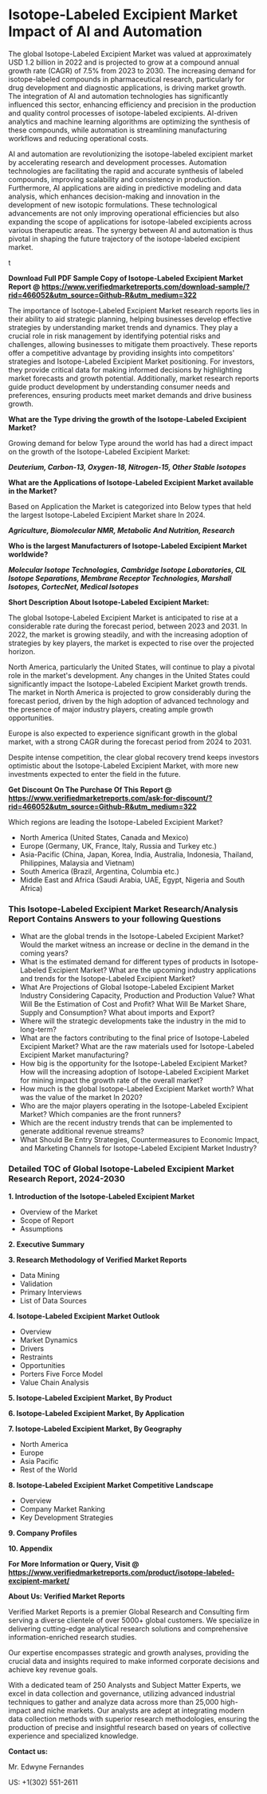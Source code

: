 <meta name="title" content="Global Isotope-Labeled Excipient Market Impact of AI and Automation"><meta name="description" content="The global Isotope-Labeled Excipient Market was valued at approximately USD 1.2 billion in 2022 and is projected to grow at a compound annual growth rate (CAGR) of 7.5"><meta name="title" content="Isotope-Labeled Excipient Market Size, Share, Scope, Trends, Growth, Opportunities, Analysis, Forecast"><h1>Isotope-Labeled Excipient Market Impact of AI and Automation</h1><p>The global Isotope-Labeled Excipient Market was valued at approximately USD 1.2 billion in 2022 and is projected to grow at a compound annual growth rate (CAGR) of 7.5% from 2023 to 2030. The increasing demand for isotope-labeled compounds in pharmaceutical research, particularly for drug development and diagnostic applications, is driving market growth. The integration of AI and automation technologies has significantly influenced this sector, enhancing efficiency and precision in the production and quality control processes of isotope-labeled excipients. AI-driven analytics and machine learning algorithms are optimizing the synthesis of these compounds, while automation is streamlining manufacturing workflows and reducing operational costs.</p><p>AI and automation are revolutionizing the isotope-labeled excipient market by accelerating research and development processes. Automation technologies are facilitating the rapid and accurate synthesis of labeled compounds, improving scalability and consistency in production. Furthermore, AI applications are aiding in predictive modeling and data analysis, which enhances decision-making and innovation in the development of new isotopic formulations. These technological advancements are not only improving operational efficiencies but also expanding the scope of applications for isotope-labeled excipients across various therapeutic areas. The synergy between AI and automation is thus pivotal in shaping the future trajectory of the isotope-labeled excipient market.</p>t</p><p id="" class=""><strong>Download Full PDF Sample Copy of Isotope-Labeled Excipient Market Report @ <a href="https://www.verifiedmarketreports.com/download-sample/?rid=466052&utm_source=Github-R&utm_medium=322" target="_blank">https://www.verifiedmarketreports.com/download-sample/?rid=466052&utm_source=Github-R&utm_medium=322</a></strong></p><p>The importance of&nbsp;Isotope-Labeled Excipient Market research reports lies in their ability to aid strategic planning, helping businesses develop effective strategies by understanding market trends and dynamics. They play a crucial role in risk management by identifying potential risks and challenges, allowing businesses to mitigate them proactively. These reports offer a competitive advantage by providing insights into competitors' strategies and Isotope-Labeled Excipient Market positioning. For investors, they provide critical data for making informed decisions by highlighting market forecasts and growth potential. Additionally, market research reports guide product development by understanding consumer needs and preferences, ensuring products meet market demands and drive business growth.</p><p><strong>What are the&nbsp;Type driving the growth of the Isotope-Labeled Excipient Market?</strong></p><p id="" class="">Growing demand for below Type around the world has had a direct impact on the growth of the Isotope-Labeled Excipient Market:</p><em><strong>Deuterium, Carbon-13, Oxygen-18, Nitrogen-15, Other Stable Isotopes</strong></em></p><strong>What are the&nbsp;Applications&nbsp;of Isotope-Labeled Excipient Market available in the Market?</strong></p><p id="" class="">Based on Application the Market is categorized into Below types that held the largest Isotope-Labeled Excipient Market share In 2024.</p><em><strong>Agriculture, Biomolecular NMR, Metabolic And Nutrition, Research</strong></em></p><strong>Who is the largest Manufacturers of Isotope-Labeled Excipient Market worldwide?</strong></p><p><em><strong>Molecular Isotope Technologies, Cambridge Isotope Laboratories, CIL Isotope Separations, Membrane Receptor Technologies, Marshall Isotopes, CortecNet, Medical Isotopes</strong></em></p><p id="" class=""><strong>Short Description About Isotope-Labeled Excipient Market:</strong></p><p>The global Isotope-Labeled Excipient Market is anticipated to rise at a considerable rate during the forecast period, between 2023 and 2031. In 2022, the market is growing steadily, and with the increasing adoption of strategies by key players, the market is expected to rise over the projected horizon.</p><p>North America, particularly the United States, will continue to play a pivotal role in the market's development. Any changes in the United States could significantly impact the Isotope-Labeled Excipient Market growth trends. The market in North America is projected to grow considerably during the forecast period, driven by the high adoption of advanced technology and the presence of major industry players, creating ample growth opportunities.</p><p>Europe is also expected to experience significant growth in the global market, with a strong CAGR during the forecast period from 2024 to 2031.</p><p>Despite intense competition, the clear global recovery trend keeps investors optimistic about the Isotope-Labeled Excipient Market, with more new investments expected to enter the field in the future.</p><p id="" class=""><strong>Get Discount On The Purchase Of This Report @ <a href="https://www.verifiedmarketreports.com/ask-for-discount/?rid=466052&utm_source=Github-R&utm_medium=322" target="_blank">https://www.verifiedmarketreports.com/ask-for-discount/?rid=466052&utm_source=Github-R&utm_medium=322</a></strong></p>Which regions are leading the Isotope-Labeled Excipient Market?</p><ul><li>North America (United States, Canada and Mexico)</li><li>Europe (Germany, UK, France, Italy, Russia and Turkey etc.)</li><li>Asia-Pacific (China, Japan, Korea, India, Australia, Indonesia, Thailand, Philippines, Malaysia and Vietnam)</li><li>South America (Brazil, Argentina, Columbia etc.)</li><li>Middle East and Africa (Saudi Arabia, UAE, Egypt, Nigeria and South Africa)</li></ul><h3 id="" class="">This Isotope-Labeled Excipient Market Research/Analysis Report Contains Answers to your following Questions</h3><ul><li>What are the global trends in the Isotope-Labeled Excipient Market? Would the market witness an increase or decline in the demand in the coming years?</li><li>What is the estimated demand for different types of products in Isotope-Labeled Excipient Market? What are the upcoming industry applications and trends for the Isotope-Labeled Excipient Market?</li><li>What Are Projections of Global Isotope-Labeled Excipient Market Industry Considering Capacity, Production and Production Value? What Will Be the Estimation of Cost and Profit? What Will Be Market Share, Supply and Consumption? What about imports and Export?</li><li>Where will the strategic developments take the industry in the mid to long-term?</li><li>What are the factors contributing to the final price of Isotope-Labeled Excipient Market? What are the raw materials used for Isotope-Labeled Excipient Market manufacturing?</li><li>How big is the opportunity for the Isotope-Labeled Excipient Market? How will the increasing adoption of Isotope-Labeled Excipient Market for mining impact the growth rate of the overall market?</li><li>How much is the global Isotope-Labeled Excipient Market worth? What was the value of the market In 2020?</li><li>Who are the major players operating in the Isotope-Labeled Excipient Market? Which companies are the front runners?</li><li>Which are the recent industry trends that can be implemented to generate additional revenue streams?</li><li>What Should Be Entry Strategies, Countermeasures to Economic Impact, and Marketing Channels for Isotope-Labeled Excipient Market Industry?</li></ul><h3 id="" class="">Detailed TOC of Global Isotope-Labeled Excipient Market Research Report, 2024-2030</h3><p id="" class=""><strong>1. Introduction of the Isotope-Labeled Excipient Market</strong></p><ul><li>Overview of the Market</li><li>Scope of Report</li><li>Assumptions</li></ul><p id="" class=""><strong>2. Executive Summary</strong></p><p id="" class=""><strong>3. Research Methodology of Verified Market Reports</strong></p><ul><li>Data Mining</li><li>Validation</li><li>Primary Interviews</li><li>List of Data Sources</li></ul><p id="" class=""><strong>4. Isotope-Labeled Excipient Market Outlook</strong></p><ul><li>Overview</li><li>Market Dynamics</li><li>Drivers</li><li>Restraints</li><li>Opportunities</li><li>Porters Five Force Model</li><li>Value Chain Analysis</li></ul><p id="" class=""><strong>5. Isotope-Labeled Excipient Market, By Product</strong></p><p id="" class=""><strong>6. Isotope-Labeled Excipient Market, By Application</strong></p><p id="" class=""><strong>7. Isotope-Labeled Excipient Market, By Geography</strong></p><ul><li>North America</li><li>Europe</li><li>Asia Pacific</li><li>Rest of the World</li></ul><p id="" class=""><strong>8. Isotope-Labeled Excipient Market Competitive Landscape</strong></p><ul><li>Overview</li><li>Company Market Ranking</li><li>Key Development Strategies</li></ul><p id="" class=""><strong>9. Company Profiles</strong></p><p id="" class=""><strong>10. Appendix</strong></p><p id="" class=""><strong>For More Information or Query, Visit @ <a href="https://www.verifiedmarketreports.com/product/isotope-labeled-excipient-market/" target="_blank">https://www.verifiedmarketreports.com/product/isotope-labeled-excipient-market/</a></strong></p><p id="" class=""><strong>About Us: Verified Market Reports</strong></p><p id="" class="">Verified Market Reports is a premier Global Research and Consulting firm serving a diverse clientele of over 5000+ global customers. We specialize in delivering cutting-edge analytical research solutions and comprehensive information-enriched research studies.</p><p id="" class="">Our expertise encompasses strategic and growth analyses, providing the crucial data and insights required to make informed corporate decisions and achieve key revenue goals.</p><p id="" class="">With a dedicated team of 250 Analysts and Subject Matter Experts, we excel in data collection and governance, utilizing advanced industrial techniques to gather and analyze data across more than 25,000 high-impact and niche markets. Our analysts are adept at integrating modern data collection methods with superior research methodologies, ensuring the production of precise and insightful research based on years of collective experience and specialized knowledge.</p><p id="" class=""><strong>Contact us:</strong></p><p id="" class="">Mr. Edwyne Fernandes</p><p id="" class="">US: +1(302) 551-2611</p>
